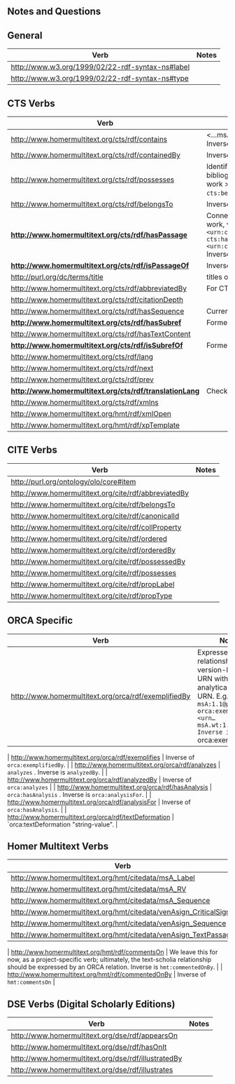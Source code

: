 ## Notes and Questions


## General

| Verb | Notes|
|------|------|
| http://www.w3.org/1999/02/22-rdf-syntax-ns#label | |
| http://www.w3.org/1999/02/22-rdf-syntax-ns#type | | 

## CTS Verbs

| Verb | Notes|
|------|------|
| http://www.homermultitext.org/cts/rdf/contains |  <…msA:1> `cts:contains` <…msA:1.1>. Inverse is `cts:containedBy`  |
| http://www.homermultitext.org/cts/rdf/containedBy |  Inverse of `cts:contains` |
| http://www.homermultitext.org/cts/rdf/possesses |  Identifies a relationship in the bibliographic hierarchy: namespace > work > version > exeplar. Inverse is `cts:belongsTo`. |
| http://www.homermultitext.org/cts/rdf/belongsTo |  Inverse of `cts:possesses` |
| **http://www.homermultitext.org/cts/rdf/hasPassage** | Connects a leaf-node citation to a work, version, or exemplar. E.g. `<urn:cts:greekLit:tlg0012.tlg001:> cts:hasPassage <urn:cts:greekLit:tlg0012.tlg001:1.1>` Inverse is `cts:isPassageOf`. |
| **http://www.homermultitext.org/cts/rdf/isPassageOf** | Inverse of `cts:hasPassage` |
| http://purl.org/dc/terms/title |  titles of CTS textgroups and works |
| http://www.homermultitext.org/cts/rdf/abbreviatedBy |  For CTS namespaces |
| http://www.homermultitext.org/cts/rdf/citationDepth |  |
| http://www.homermultitext.org/cts/rdf/hasSequence |  Currently only given to leaf-nodes |
| **http://www.homermultitext.org/cts/rdf/hasSubref** | Formerly "hasSubstring"  |
| http://www.homermultitext.org/cts/rdf/hasTextContent |   |
| **http://www.homermultitext.org/cts/rdf/isSubrefOf** | Formerly "isSubstringOf"  |
| http://www.homermultitext.org/cts/rdf/lang |  |
| http://www.homermultitext.org/cts/rdf/next |  |
| http://www.homermultitext.org/cts/rdf/prev |  |
| **http://www.homermultitext.org/cts/rdf/translationLang** | Check that Hocus Pocus is adding this  |
| http://www.homermultitext.org/cts/rdf/xmlns |  |
| http://www.homermultitext.org/hmt/rdf/xmlOpen |  |
| http://www.homermultitext.org/hmt/rdf/xpTemplate |  |


## CITE Verbs

| Verb | Notes|
|------|------|
| http://purl.org/ontology/olo/core#item |  |
| http://www.homermultitext.org/cite/rdf/abbreviatedBy |  |
| http://www.homermultitext.org/cite/rdf/belongsTo |  |
| http://www.homermultitext.org/cite/rdf/canonicalId |  |
| http://www.homermultitext.org/cite/rdf/collProperty |  |
| http://www.homermultitext.org/cite/rdf/ordered |  |
| http://www.homermultitext.org/cite/rdf/orderedBy |  |
| http://www.homermultitext.org/cite/rdf/possessedBy |  |
| http://www.homermultitext.org/cite/rdf/possesses |  |
| http://www.homermultitext.org/cite/rdf/propLabel |  |
| http://www.homermultitext.org/cite/rdf/propType |  |

## ORCA Specific

| Verb | Notes|
|------|------|
| http://www.homermultitext.org/orca/rdf/exemplifiedBy | Expresses the relationship of a version-level CTS URN with an analytical exemplar URN. E.g. `<urn…msA:1.1@μῆνιν[1]> orca:exemplifiedBy <urn…msA.wt:1.1.1>. Inverse is `orca:exemplifies`.  |

| http://www.homermultitext.org/orca/rdf/exemplifies | Inverse of `orca:exemplifiedBy`. |
| http://www.homermultitext.org/orca/rdf/analyzes | <ORCA-Relation-URN> `analyzes` <CTS-URN>. Inverse is `analyzedBy`.    |
| http://www.homermultitext.org/orca/rdf/analyzedBy | Inverse of `orca:analyzes`  |
| http://www.homermultitext.org/orca/rdf/hasAnalysis | <ORCA-Relation-URN> `orca:hasAnalysis` <CITE-Object-URN>. Inverse is `orca:analysisFor`.  |
| http://www.homermultitext.org/orca/rdf/analysisFor | Inverse of `orca:hasAnalysis`. |
| http://www.homermultitext.org/orca/rdf/textDeformation | <ORCA-Relation-URN> `orca:textDeformation "string-value".  |

## Homer Multitext Verbs

| Verb | Notes|
|------|------|
| http://www.homermultitext.org/hmt/citedata/msA_Label |  |
| http://www.homermultitext.org/hmt/citedata/msA_RV |  |
| http://www.homermultitext.org/hmt/citedata/msA_Sequence |  |
| http://www.homermultitext.org/hmt/citedata/venAsign_CriticalSign |  |
| http://www.homermultitext.org/hmt/citedata/venAsign_Sequence |  |
| http://www.homermultitext.org/hmt/citedata/venAsign_TextPassage |  |

| http://www.homermultitext.org/hmt/rdf/commentsOn |  We leave this for now, as a project-specific verb; ultimately, the text-scholia relationship should be expressed by an ORCA relation. Inverse is `hmt:commentedOnBy`. |
| http://www.homermultitext.org/hmt/rdf/commentedOnBy | Inverse of `hmt:commentsOn` |

## DSE Verbs (Digital Scholarly Editions)

| Verb | Notes|
|------|------|
| http://www.homermultitext.org/dse/rdf/appearsOn |  |
| http://www.homermultitext.org/dse/rdf/hasOnIt |  |
| http://www.homermultitext.org/dse/rdf/illustratedBy |  |
| http://www.homermultitext.org/dse/rdf/illustrates |  |
